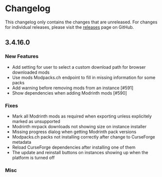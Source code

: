 # Changelog

This changelog only contains the changes that are unreleased. For changes for individual releases, please visit the
[releases](https://github.com/ATLauncher/ATLauncher/releases) page on GitHub.

## 3.4.16.0

### New Features
- Add setting for user to select a custom download path for browser downloaded mods
- Use mods Modpacks.ch endpoint to fill in missing information for some packs
- Add warning before removing mods from an instance [#591]
- Show dependencies when adding Modrinth mods [#590]

### Fixes
- Mark all Modrinth mods as required when exporting unless explicitely marked as unsupported
- Modrinth mrpack downloads not showing size on instance installer
- Missing progress dialog when getting Modrinth pack versions
- Modpacks.ch packs not installing correctly after change to CurseForge metadata
- Reload CurseForge dependencies after installing one of them
- The update and reinstall buttons on instances showing up when the platform is turned off

### Misc
